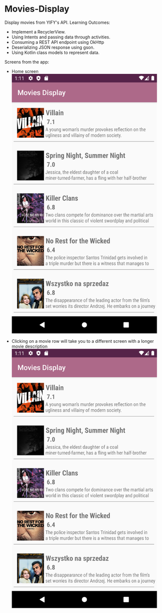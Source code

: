 # Movies-Display
Display movies from YIFY's API.
Learning Outcomes:
- Implement a RecyclerView.
- Using Intents and passing data through activities.
- Consuming a REST API endpoint using OkHttp
- Deserializing JSON response using gson.
- Using Kotlin class models to represent data.

Screens from the app:
- Home screen
![screenshot of home screen](screenshots/Home.png)

- Clicking on a movie row will take you to a different screen with a longer movie description
![screenshot of home screen](screenshots/Home.png)
